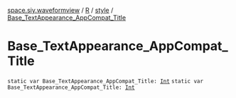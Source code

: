 [space.siy.waveformview](../../index.md) / [R](../index.md) / [style](index.md) / [Base_TextAppearance_AppCompat_Title](./-base_-text-appearance_-app-compat_-title.md)

# Base_TextAppearance_AppCompat_Title

`static var Base_TextAppearance_AppCompat_Title: `[`Int`](https://kotlinlang.org/api/latest/jvm/stdlib/kotlin/-int/index.html)
`static var Base_TextAppearance_AppCompat_Title: `[`Int`](https://kotlinlang.org/api/latest/jvm/stdlib/kotlin/-int/index.html)